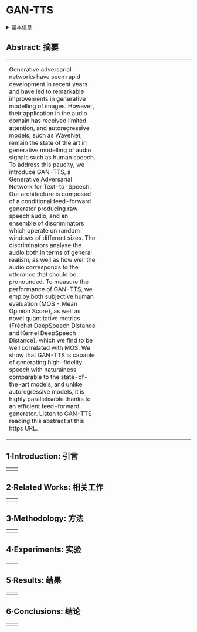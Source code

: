 # GAN-TTS

<details>
<summary>基本信息</summary>

- 标题: "High Fidelity Speech Synthesis with Adversarial Networks"
- 作者:
  - 01 Mikolaj Bińkowski (Imperial College London)
  - 02 Jeff Donahue (DeepMind)
  - 03 Sander Dieleman (DeepMind)
  - 04 Aidan Clark (DeepMind)
  - 05 Erich Elsen (DeepMind)
  - 06 Norman Casagrande (DeepMind)
  - 07 Luis C.Cobo (DeepMind)
  - 08 Karen Simonyan (DeepMind)
- 链接:
  - [ArXiv](https://arxiv.org/abs/1909.11646)
  - [Publication](https://openreview.net/forum?id=r1gfQgSFDr)
  - [Github](https://github.com/mbinkowski/DeepSpeechDistances)
  - [Demo](https://storage.googleapis.com/deepmind-media/research/abstract.wav)
- 文件:
  - [ArXiv](_PDF/1909.11646v2__GAN-TTS__High_Fidelity_Speech_Synthesis_with_Adversarial_Networks.pdf)
  - [Publication](_PDF/1909.11646p0__GAN-TTS__ICLR2020Talk.pdf)

</details>

## Abstract: 摘要

<table><tr><td width="50%">

Generative adversarial networks have seen rapid development in recent years and have led to remarkable improvements in generative modelling of images.
However, their application in the audio domain has received limited attention, and autoregressive models, such as WaveNet, remain the state of the art in generative modelling of audio signals such as human speech.
To address this paucity, we introduce GAN-TTS, a Generative Adversarial Network for Text-to-Speech.
Our architecture is composed of a conditional feed-forward generator producing raw speech audio, and an ensemble of discriminators which operate on random windows of different sizes.
The discriminators analyse the audio both in terms of general realism, as well as how well the audio corresponds to the utterance that should be pronounced.
To measure the performance of GAN-TTS, we employ both subjective human evaluation (MOS - Mean Opinion Score), as well as novel quantitative metrics (Fréchet DeepSpeech Distance and Kernel DeepSpeech Distance), which we find to be well correlated with MOS.
We show that GAN-TTS is capable of generating high-fidelity speech with naturalness comparable to the state-of-the-art models, and unlike autoregressive models, it is highly parallelisable thanks to an efficient feed-forward generator.
Listen to GAN-TTS reading this abstract at this https URL.

</td><td>

</td></tr></table>

## 1·Introduction: 引言

<table><tr><td width="50%">

</td><td>

</td></tr></table>

## 2·Related Works: 相关工作

<table><tr><td width="50%">

</td><td>

</td></tr></table>

## 3·Methodology: 方法

<table><tr><td width="50%">

</td><td>

</td></tr></table>

## 4·Experiments: 实验

<table><tr><td width="50%">

</td><td>

</td></tr></table>

## 5·Results: 结果

<table><tr><td width="50%">

</td><td>

</td></tr></table>

## 6·Conclusions: 结论

<table><tr><td width="50%">

</td><td>

</td></tr></table>
